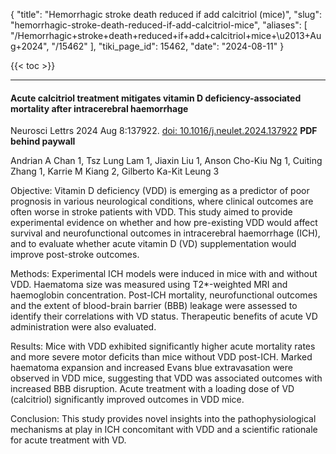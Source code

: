 {
  "title": "Hemorrhagic stroke death reduced if add calcitriol (mice)",
  "slug": "hemorrhagic-stroke-death-reduced-if-add-calcitriol-mice",
  "aliases": [
    "/Hemorrhagic+stroke+death+reduced+if+add+calcitriol+mice+\u2013+Aug+2024",
    "/15462"
  ],
  "tiki_page_id": 15462,
  "date": "2024-08-11"
}

{{< toc >}}

---

#### Acute calcitriol treatment mitigates vitamin D deficiency-associated mortality after intracerebral haemorrhage

Neurosci Lettrs 2024 Aug 8:137922. [doi: 10.1016/j.neulet.2024.137922](https://doi.org/10.1016/j.neulet.2024.137922)  **PDF behind paywall** 

Andrian A Chan 1, Tsz Lung Lam 1, Jiaxin Liu 1, Anson Cho-Kiu Ng 1, Cuiting Zhang 1, Karrie M Kiang 2, Gilberto Ka-Kit Leung 3

Objective: Vitamin D deficiency (VDD) is emerging as a predictor of poor prognosis in various neurological conditions, where clinical outcomes are often worse in stroke patients with VDD. This study aimed to provide experimental evidence on whether and how pre-existing VDD would affect survival and neurofunctional outcomes in intracerebral haemorrhage (ICH), and to evaluate whether acute vitamin D (VD) supplementation would improve post-stroke outcomes.

Methods: Experimental ICH models were induced in mice with and without VDD. Haematoma size was measured using T2*-weighted MRI and haemoglobin concentration. Post-ICH mortality, neurofunctional outcomes and the extent of blood-brain barrier (BBB) leakage were assessed to identify their correlations with VD status. Therapeutic benefits of acute VD administration were also evaluated.

Results: Mice with VDD exhibited significantly higher acute mortality rates and more severe motor deficits than mice without VDD post-ICH. Marked haematoma expansion and increased Evans blue extravasation were observed in VDD mice, suggesting that VDD was associated outcomes with increased BBB disruption. Acute treatment with a loading dose of VD (calcitriol) significantly improved outcomes in VDD mice.

Conclusion: This study provides novel insights into the pathophysiological mechanisms at play in ICH concomitant with VDD and a scientific rationale for acute treatment with VD.
